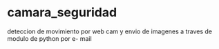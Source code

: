 # camara_seguridad
deteccion de movimiento por web cam y envio de imagenes a traves de modulo de python por e-
mail
